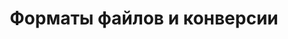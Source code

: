 ---
title: Форматы файлов и конверсии
type: docs
weight: 40
url: /java/форматы-файлов-и-конверсии/
---